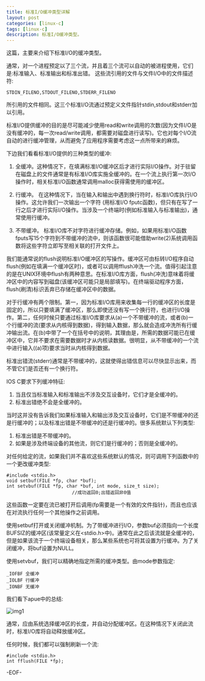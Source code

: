 ```yaml
---
title: 标准I/O缓冲类型详解
layout: post
categories: [linux-c]
tags: [linux-c]
description: 标准I/O缓冲类型。
---  
```


这篇，主要来介绍下标准I/O的缓冲类型。  

通常，对一个进程预定以了三个流，并且着三个流可以自动的被进程使用，它们是:标准输入、标准输出和标准出错。 这些流引用的文件与文件I/O中的文件描述符:  

	STDIN_FILENO,STDOUT_FILENO,STDERR_FILENO  

所引用的文件相同。这三个标准I/O流通过预定义文件指针stdin,stdout和stderr加以引用。

标准I/O提供缓冲的目的是尽可能减少使用read和write调用的次数(因为文件I/O是没有缓冲的，每一次read/write调用，都需要对磁盘进行读写)。它也对每个I/O流自动的进行缓冲管理，从而避免了应用程序需要考虑这一点所带来的麻烦。  

下边我们看看标准I/O提供的三种类型的缓冲:  

1. 全缓冲。这种情况下，在填满标准I/O缓冲区后才进行实际I/O操作。对于驻留在磁盘上的文件通常是有标准I/O库实施全缓冲的。在一个流上执行第一次I/O操作时，相关标准I/O函数通常调用malloc获得需使用的缓冲区。  

2. 行缓冲。 在这种情况下，当在输入和输出中遇到换行符时，标准I/O库执行I/O操作。这允许我们一次输出一个字符
(用标准I/O fputc函数)，但只有在写了一行之后才进行实际I/O操作。当涉及一个终端时(例如标准输入与标准输出)，通常使用行缓冲。  

3. 不带缓冲。  标准I/O库不对字符进行缓冲存储。例如，如果用标准I/O函数fputs写15个字符到不带缓冲的流中，则该函数很可能借助write(2)系统调用函数将这些字符立即写至相关联的打开文件上。    

我们能通常说的flush说明标准I/O缓冲区的写操作。缓冲区可由标转I/O程序自动flush(例如在填满一个缓冲区时)，或者可以调用fflush冲洗一个流。值得引起注意的是在UNIX环境中flush有两种意思。在标准I/O库方面，flush(冲洗)意味着将缓冲区中的内容写到磁盘(该缓冲区可能只是局部填写)。在终端驱动程序方面，flush(刷清)标识丢弃已存储在缓冲区中的数据。  

对于行缓冲有两个限制。第一，因为标准I/O库用来收集每一行的缓冲区的长度是固定的，所以只要填满了缓冲区，那么即使还没有写一个换行符，也进行I/O操作。第二，任何时候只要通过标准I/O库要求从(a)一个不带缓冲的流，或者(b)一个行缓冲的流(要求从内核得到数据)，得到输入数据，那么就会造成冲洗所有行缓冲输出流。在(b)中带了一个在括号中的说明，其理由是，所需的数据可能已在缓冲区中，它并不要求在需要数据时才从内核读数据。很明显，从不带缓冲的一个流中进行输入((a)项)要求当时从内核得到数据。  

标准出错流(stderr)通常是不带缓冲的，这就使得出错信息可以尽快显示出来，而不管它们是否还有一个换行符。  

IOS C要求下列缓冲特征:   

1. 当且仅当标准输入和标准输出不涉及交互设备时，它们才是全缓冲的。
2. 标准出错绝不会是全缓冲的。  

当时这并没有告诉我们如果标准输入和输出涉及交互设备时，它们是不带缓冲的还是行缓冲的；以及标准出错是不带缓冲的还是行缓冲的。很多系统默认下列类型:   

1. 标准出错是不带缓冲的。  
2. 如果是涉及终端设备的其他流，则它们是行缓冲的；否则是全缓冲的。  

对任何给定的流，如果我们并不喜欢这些系统默认的情况，则可调用下列函数中的一个更改缓冲类型: 

	#include <stdio.h>
	void setbuf(FILE *fp, char *buf);
	int setvbuf(FILE *fp, char *buf, int mode, size_t size);
							//成功返回0;出错返回非0值  

这些函数一定要在流已被打开后调用(fp需要是一个有效的文件指针)，而且也应该在对流执行任何一个其他操作之前调用。  

使用setbuf打开或关闭缓冲机制。为了带缓冲进行I/O，参数buf必须指向一个长度BUFSIZ的缓冲区(该常量定义在<stdio.h\>中)。通常在此之后该流就是全缓冲的，但是如果该流于一个终端设备相关，那么某些系统也可将其设置为行缓冲。为了关闭缓冲，将buf设置为NULL。  

使用setvbuf，我们可以精确地指定所需的缓冲类型。由mode参数指定:  

	_IOFBF 全缓冲
	_IOLBF 行缓冲
	_IONBF 无缓冲  

我们看下apue中的总结:

![img1][standard_io_buf]

通常，应由系统选择缓冲区的长度，并自动分配缓冲区。在这种情况下关闭此流时，标准I/O库将自动释放缓冲区。  

任何时候，我们都可以强制刷新一个流:  

	#include <stdio.h>
	int fflush(FILE *fp);

[standard_io_buf]: https://raw.github.com/yuxingfirst/blog/gh-pages/_images/linux-c/standard_io_buf.png

-EOF-
